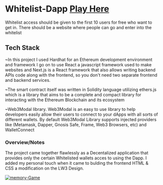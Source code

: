 # Whitelist-Dapp <a href="https://whitelist-dapp-nftz4dayz.vercel.app/" target="_blank">Play Here</a>


 
 Whitelist access should be given to the first 10 users for free who want to get in.
 There should be a website where people can go and enter into the whitelist
 
 ## Tech Stack
 
   ~In this project I used Hardhat for an Ethereum development environment and framework 
   I go on to use React a javascript framework used to make websites and Next.js is a React framework that also allows writing backend APIs code along with the frontend,    so you don't need two separate frontend and backend services.
   
   ~The smart contract itself was written in Solidity language utilizing ethers.js which is a library that aims to be a complete and compact library for interacting with    the Ethereum Blockchain and its ecosystem
  
   ~Web3Modal library. Web3Modal is an easy to use library to help developers easily allow their users to connect to your dApps with all sorts of different wallets. By     default Web3Modal Library supports injected providers like (Metamask, Dapper, Gnosis Safe, Frame, Web3 Browsers, etc) and WalletConnect
  
  ### Overview/Notes
  
  The project came together flawlessly as a Decentalized application that provides only the certain Whitelisted wallets acces to using the Dapp. 
  I added my personal touch when it came to bulding the frontend HTML & CSS a modification on the LW3 Design.
 


<a href='https://whitelist-dapp-nftz4dayz.vercel.app/' target='_blank'><img src='https://i.postimg.cc/ThMGXgh6/whitelist-Dapp.jpg' border='0' alt='memory-Game'/></a>
